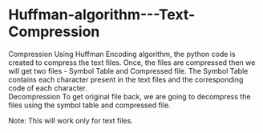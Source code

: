 # Huffman-algorithm---Text-Compression

Compression
 Using Huffman Encoding algorithm, the python code is created to compress the text files. Once, the files are compressed then we will get two files - Symbol Table and Compressed file. The Symbol Table contains each character present in the text files and the corresponding code of each character.  
Decompression
 To get original file back, we are going to decompress the files using the symbol table and compressed file.
 
 Note: This will work only for text files.
  

